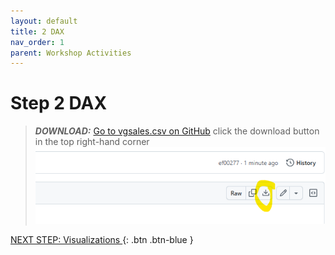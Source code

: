 ```yaml
---
layout: default
title: 2 DAX
nav_order: 1
parent: Workshop Activities
---
```

# Step 2 DAX

> **_DOWNLOAD:_**  [Go to vgsales.csv on GitHub](https://github.com/uviclibraries/PowerBI/blob/main/Data/vgsales.csv) click the download button in the top right-hand corner
![alt text](images/image.png)



[NEXT STEP: Visualizations ](3-Visualizations.md){: .btn .btn-blue }
